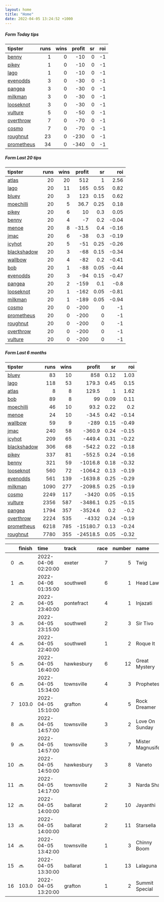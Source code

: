```yaml
---   
layout: home  
title: "Home"   
date: 2022-04-05 13:24:52 +1000  
---   
```



##### Form Today tips   

| tipster                                                       |   runs |   wins |   profit |   sr |   roi |
|:--------------------------------------------------------------|-------:|-------:|---------:|-----:|------:|
| [benny](https://mrwayneo.github.io/tips/benny.html)           |      1 |      0 |      -10 |    0 |    -1 |
| [pikey](https://mrwayneo.github.io/tips/pikey.html)           |      1 |      0 |      -10 |    0 |    -1 |
| [lago](https://mrwayneo.github.io/tips/lago.html)             |      1 |      0 |      -10 |    0 |    -1 |
| [evenodds](https://mrwayneo.github.io/tips/evenodds.html)     |      3 |      0 |      -30 |    0 |    -1 |
| [pangea](https://mrwayneo.github.io/tips/pangea.html)         |      3 |      0 |      -30 |    0 |    -1 |
| [milkman](https://mrwayneo.github.io/tips/milkman.html)       |      3 |      0 |      -30 |    0 |    -1 |
| [looseknot](https://mrwayneo.github.io/tips/looseknot.html)   |      3 |      0 |      -30 |    0 |    -1 |
| [vulture](https://mrwayneo.github.io/tips/vulture.html)       |      5 |      0 |      -50 |    0 |    -1 |
| [overthrow](https://mrwayneo.github.io/tips/overthrow.html)   |      7 |      0 |      -70 |    0 |    -1 |
| [cosmo](https://mrwayneo.github.io/tips/cosmo.html)           |      7 |      0 |      -70 |    0 |    -1 |
| [roughnut](https://mrwayneo.github.io/tips/roughnut.html)     |     23 |      0 |     -230 |    0 |    -1 |
| [prometheus](https://mrwayneo.github.io/tips/prometheus.html) |     34 |      0 |     -340 |    0 |    -1 |

##### Form Last 20 tips   

| tipster                                                         |   runs |   wins |   profit |   sr |   roi |
|:----------------------------------------------------------------|-------:|-------:|---------:|-----:|------:|
| [atlas](https://mrwayneo.github.io/tips/atlas.html)             |     20 |     20 |    512   | 1    |  2.56 |
| [lago](https://mrwayneo.github.io/tips/lago.html)               |     20 |     11 |    165   | 0.55 |  0.82 |
| [bluey](https://mrwayneo.github.io/tips/bluey.html)             |     20 |      3 |    123   | 0.15 |  0.62 |
| [moechilli](https://mrwayneo.github.io/tips/moechilli.html)     |     20 |      5 |     36.7 | 0.25 |  0.18 |
| [pikey](https://mrwayneo.github.io/tips/pikey.html)             |     20 |      6 |     10   | 0.3  |  0.05 |
| [benny](https://mrwayneo.github.io/tips/benny.html)             |     20 |      4 |     -7   | 0.2  | -0.04 |
| [menoe](https://mrwayneo.github.io/tips/menoe.html)             |     20 |      8 |    -31.5 | 0.4  | -0.16 |
| [jmac](https://mrwayneo.github.io/tips/jmac.html)               |     20 |      6 |    -38   | 0.3  | -0.19 |
| [icyhot](https://mrwayneo.github.io/tips/icyhot.html)           |     20 |      5 |    -51   | 0.25 | -0.26 |
| [blackshadow](https://mrwayneo.github.io/tips/blackshadow.html) |     20 |      3 |    -68   | 0.15 | -0.34 |
| [wallbow](https://mrwayneo.github.io/tips/wallbow.html)         |     20 |      4 |    -82   | 0.2  | -0.41 |
| [bob](https://mrwayneo.github.io/tips/bob.html)                 |     20 |      1 |    -88   | 0.05 | -0.44 |
| [evenodds](https://mrwayneo.github.io/tips/evenodds.html)       |     20 |      3 |    -94   | 0.15 | -0.47 |
| [pangea](https://mrwayneo.github.io/tips/pangea.html)           |     20 |      2 |   -159   | 0.1  | -0.8  |
| [looseknot](https://mrwayneo.github.io/tips/looseknot.html)     |     20 |      1 |   -162   | 0.05 | -0.81 |
| [milkman](https://mrwayneo.github.io/tips/milkman.html)         |     20 |      1 |   -189   | 0.05 | -0.94 |
| [cosmo](https://mrwayneo.github.io/tips/cosmo.html)             |     20 |      0 |   -200   | 0    | -1    |
| [prometheus](https://mrwayneo.github.io/tips/prometheus.html)   |     20 |      0 |   -200   | 0    | -1    |
| [roughnut](https://mrwayneo.github.io/tips/roughnut.html)       |     20 |      0 |   -200   | 0    | -1    |
| [overthrow](https://mrwayneo.github.io/tips/overthrow.html)     |     20 |      0 |   -200   | 0    | -1    |
| [vulture](https://mrwayneo.github.io/tips/vulture.html)         |     20 |      0 |   -200   | 0    | -1    |

##### Form Last 6 months   

| tipster                                                         |   runs |   wins |   profit |   sr |   roi |
|:----------------------------------------------------------------|-------:|-------:|---------:|-----:|------:|
| [bluey](https://mrwayneo.github.io/tips/bluey.html)             |     83 |     10 |    858   | 0.12 |  1.03 |
| [lago](https://mrwayneo.github.io/tips/lago.html)               |    118 |     53 |    179.3 | 0.45 |  0.15 |
| [atlas](https://mrwayneo.github.io/tips/atlas.html)             |      8 |      8 |    129.5 | 1    |  1.62 |
| [bob](https://mrwayneo.github.io/tips/bob.html)                 |     89 |      8 |     99   | 0.09 |  0.11 |
| [moechilli](https://mrwayneo.github.io/tips/moechilli.html)     |     46 |     10 |     93.2 | 0.22 |  0.2  |
| [menoe](https://mrwayneo.github.io/tips/menoe.html)             |     24 |     10 |    -34.5 | 0.42 | -0.14 |
| [wallbow](https://mrwayneo.github.io/tips/wallbow.html)         |     59 |      9 |   -289   | 0.15 | -0.49 |
| [jmac](https://mrwayneo.github.io/tips/jmac.html)               |    240 |     58 |   -360.9 | 0.24 | -0.15 |
| [icyhot](https://mrwayneo.github.io/tips/icyhot.html)           |    209 |     65 |   -449.4 | 0.31 | -0.22 |
| [blackshadow](https://mrwayneo.github.io/tips/blackshadow.html) |    306 |     68 |   -542.2 | 0.22 | -0.18 |
| [pikey](https://mrwayneo.github.io/tips/pikey.html)             |    337 |     81 |   -552.5 | 0.24 | -0.16 |
| [benny](https://mrwayneo.github.io/tips/benny.html)             |    321 |     59 |  -1016.8 | 0.18 | -0.32 |
| [looseknot](https://mrwayneo.github.io/tips/looseknot.html)     |    560 |     72 |  -1064.2 | 0.13 | -0.19 |
| [evenodds](https://mrwayneo.github.io/tips/evenodds.html)       |    561 |    139 |  -1639.8 | 0.25 | -0.29 |
| [milkman](https://mrwayneo.github.io/tips/milkman.html)         |   1090 |    277 |  -2098.5 | 0.25 | -0.19 |
| [cosmo](https://mrwayneo.github.io/tips/cosmo.html)             |   2249 |    117 |  -3420   | 0.05 | -0.15 |
| [vulture](https://mrwayneo.github.io/tips/vulture.html)         |   2356 |    587 |  -3486.1 | 0.25 | -0.15 |
| [pangea](https://mrwayneo.github.io/tips/pangea.html)           |   1794 |    357 |  -3524.6 | 0.2  | -0.2  |
| [overthrow](https://mrwayneo.github.io/tips/overthrow.html)     |   2224 |    535 |  -4332   | 0.24 | -0.19 |
| [prometheus](https://mrwayneo.github.io/tips/prometheus.html)   |   6218 |    785 | -15180.7 | 0.13 | -0.24 |
| [roughnut](https://mrwayneo.github.io/tips/roughnut.html)       |   7780 |    355 | -24518.5 | 0.05 | -0.32 |

|    | finish   | time                | track      |   race |   number | name               |   odds | tipster             |
|---:|:---------|:--------------------|:-----------|-------:|---------:|:-------------------|-------:|:--------------------|
|  0 | :soon:   | 2022-04-06 02:20:00 | exeter     |      7 |        5 | Twig               |   2.8  | evenodds,overthrow  |
|  1 | :soon:   | 2022-04-06 01:35:00 | southwell  |      6 |        1 | Head Law           |   1.65 | milkman             |
|  2 | :soon:   | 2022-04-05 23:40:00 | pontefract |      4 |        1 | Injazati           |   2.9  | milkman             |
|  3 | :soon:   | 2022-04-05 23:15:00 | southwell  |      2 |        3 | Sir Tivo           |   3.4  | pangea              |
|  4 | :soon:   | 2022-04-05 22:40:00 | southwell  |      1 |        2 | Roque It           |   5    | overthrow           |
|  5 | :soon:   | 2022-04-05 16:40:00 | hawkesbury |      6 |       12 | Great Mystery      |  12    | pikey               |
|  6 | :soon:   | 2022-04-05 15:34:00 | townsville |      4 |        3 | Prophetess         |   4.5  | benny,overthrow     |
|  7 | 103.0    | 2022-04-05 15:10:00 | grafton    |      4 |        5 | Rock Dreamer       |   8    | looseknot           |
|  8 | :soon:   | 2022-04-05 14:57:00 | townsville |      3 |        2 | Love On Sunday     |   2.45 | vulture             |
|  9 | :soon:   | 2022-04-05 14:57:00 | townsville |      3 |        7 | Mister Magnusifent |   4.6  | pangea,overthrow    |
| 10 | :soon:   | 2022-04-05 14:50:00 | hawkesbury |      3 |        8 | Vaneto             |   5    | looseknot           |
| 11 | :soon:   | 2022-04-05 14:17:00 | townsville |      2 |        3 | Narda Shar         |   2.38 | evenodds,overthrow  |
| 12 | :soon:   | 2022-04-05 14:00:00 | ballarat   |      2 |       10 | Jayanthi           |   1.95 | vulture             |
| 13 | :soon:   | 2022-04-05 14:00:00 | ballarat   |      2 |       11 | Starsella          |   4    | looseknot           |
| 14 | :soon:   | 2022-04-05 13:42:00 | townsville |      1 |        3 | Chinny Boom        |   1.26 | evenodds,lago       |
| 15 | :soon:   | 2022-04-05 13:30:00 | ballarat   |      1 |       13 | Lalaguna           |   4.33 | overthrow,looseknot |
| 16 | 103.0    | 2022-04-05 13:20:00 | grafton    |      1 |        2 | Summit Special     |   1.65 | pangea              |